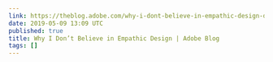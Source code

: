 ```yaml
---
link: https://theblog.adobe.com/why-i-dont-believe-in-empathic-design-don-norman/
date: 2019-05-09 13:09 UTC
published: true
title: Why I Don’t Believe in Empathic Design | Adobe Blog
tags: []
---
```



